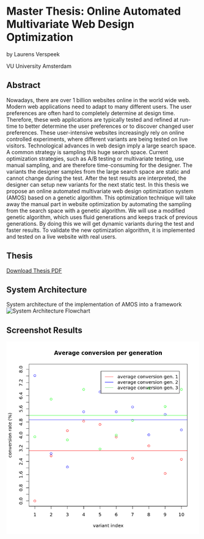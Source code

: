Master Thesis: Online Automated Multivariate Web Design Optimization
================

by Laurens Verspeek

VU University Amsterdam

## Abstract
Nowadays, there are over 1 billion websites online in the world wide web. Modern web
applications need to adapt to many different users. The user preferences are often hard
to completely determine at design time. Therefore, these web applications are typically
tested and refined at run-time to better determine the user preferences or to discover
changed user preferences. These user-intensive websites increasingly rely on online 
controlled experiments, where different variants are being tested on live visitors.
Technological advances in web design imply a large search space. A common strategy is
sampling this huge search space. Current optimization strategies, such as A/B testing
or multivariate testing, use manual sampling, and are therefore time-consuming for the
designer. The variants the designer samples from the large search space are static and
cannot change during the test. After the test results are interpreted, the designer can
setup new variants for the next static test. In this thesis we propose an online automated
multivariate web design optimization system (AMOS) based on a genetic algorithm.
This optimization technique will take away the manual part in website optimization by
automating the sampling from the search space with a genetic algorithm. We will use
a modified genetic algorithm, which uses fluid generations and keeps track of previous
generations. By doing this we will get dynamic variants during the test and faster
results. To validate the new optimization algorithm, it is implemented and tested on a
live website with real users.

## Thesis
[Download Thesis PDF](master_thesis_AMOS_laurens_verspeek.pdf)

## System Architecture
System architecture of the implementation of AMOS into a framework
![System Architecture Flowchart](paper/imgs/flowchart.png?raw=true "System Architecture Flowchart")

## Screenshot Results
![Test Results](paper/imgs/comparegen.png?raw=true "Test Results")